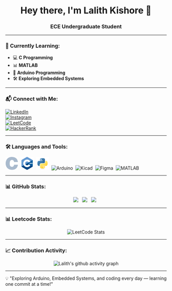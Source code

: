 <h1 align="center">Hey there, I'm Lalith Kishore 👋</h1>

<h3 align="center">ECE Undergraduate Student</h3>

---

### 🌱 Currently Learning:
- 💻 **C Programming**
- 📊 **MATLAB**
- 🔧 **Arduino Programming**
- 🛠️ **Exploring Embedded Systems**

---

### 📬 Connect with Me:
<p align="left">
  <a href="[https://www.linkedin.com/in/lalith-kishore/](https://www.linkedin.com/in/lalith-kishore-m-3b410032b?utm_source=share&utm_campaign=share_via&utm_content=profile&utm_medium=android_app)">
    <img src="https://img.shields.io/badge/LinkedIn-0077B5?style=for-the-badge&logo=linkedin&logoColor=white" alt="LinkedIn" />
  </a>
  <br/>
  <a href="[https://instagram.com/yourusername](https://www.instagram.com/itzme_lalith_06?igsh=MTk0dnN4a3Bnemg4Zw==)">
    <img src="https://img.shields.io/badge/Instagram-E4405F?style=for-the-badge&logo=instagram&logoColor=white" alt="Instagram" />
  </a>
  <br/>
  <a href="https://leetcode.com/u/lkishore_06JB/">
    <img src="https://img.shields.io/badge/LeetCode-FFA116?style=for-the-badge&logo=leetcode&logoColor=white" alt="LeetCode" />
  </a>
  <br/>
  <a href="https://www.hackerrank.com/lkishore06">
    <img src="https://img.shields.io/badge/HackerRank-2EC866?style=for-the-badge&logo=hackerrank&logoColor=white" alt="HackerRank" />
  </a>
</p>

---

### 🛠 Languages and Tools:
<p align="left">

  <img src="https://raw.githubusercontent.com/devicons/devicon/master/icons/c/c-original.svg" alt="C" width="40" height="40"/>&nbsp;
  <img src="https://raw.githubusercontent.com/devicons/devicon/master/icons/cplusplus/cplusplus-original.svg" alt="C++" width="40" height="40"/>&nbsp;
  <img src="https://raw.githubusercontent.com/devicons/devicon/master/icons/python/python-original.svg" alt="Python" width="40" height="40"/>&nbsp;
  <img src="https://cdn.worldvectorlogo.com/logos/arduino-1.svg" alt="Arduino" width="40" height="40"/>&nbsp;
  <img src="https://upload.wikimedia.org/wikipedia/commons/thumb/6/65/KiCad_logo_square.svg/640px-KiCad_logo_square.svg.png" alt="Kicad" width="40" height="40"/>&nbsp;
  <img src="https://www.vectorlogo.zone/logos/figma/figma-icon.svg" alt="Figma" width="40" height="40"/>&nbsp;
  <img src="https://upload.wikimedia.org/wikipedia/commons/2/21/Matlab_Logo.png" alt="MATLAB" width="40" height="40"/>&nbsp;

</p>

---

### 📊 GitHub Stats:
<div align="center">

  <img src="https://github-readme-stats.vercel.app/api/top-langs?username=lalithk06&show_icons=true&locale=en&layout=compact&theme=tokyonight" height="130" />&nbsp;&nbsp;
  <img src="https://github-readme-stats.vercel.app/api?username=lalithk06&show_icons=true&locale=en&theme=tokyonight" height="130" />&nbsp;&nbsp;
  <img src="https://github-readme-streak-stats.herokuapp.com/?user=lalithk06&theme=tokyonight" height="130" />&nbsp;&nbsp;

</div>

---

### 📊 Leetcode Stats:
<div align="center">
  
  ![LeetCode Stats](https://leetcard.jacoblin.cool/lkishore_06JB?theme=dark&font=Moulpali&ext=heatmap)
  
</div>

---

### 📈 Contribution Activity:
<div align="center">

![Lalith's github activity graph](https://github-readme-activity-graph.vercel.app/graph?username=lalithk06&bg_color=0d1117&color=00ff00&line=00ff00&point=ffffff&area=true&hide_border=true&title_color=ffffff&label_color=ffffff)

</div>

---

💡 "Exploring Arduino, Embedded Systems, and coding every day — learning one commit at a time!"

